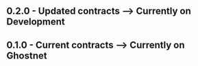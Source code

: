 
## 0.2.0 - Updated contracts --> Currently on Development
## 0.1.0 - Current contracts --> Currently on Ghostnet